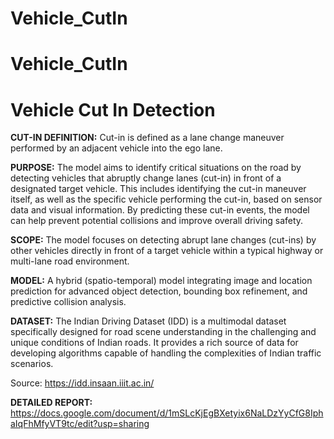 # Vehicle_CutIn
# Vehicle_CutIn
# Vehicle Cut In Detection

**CUT-IN DEFINITION:** Cut-in is defined as a lane change maneuver performed by an adjacent vehicle into the ego lane.

**PURPOSE:** The model aims to identify critical situations on the road by detecting vehicles that abruptly change lanes (cut-in) in front of a designated target vehicle. This includes identifying the cut-in maneuver itself, as well as the specific vehicle performing the cut-in, based on sensor data and visual information. By predicting these cut-in events, the model can help prevent potential collisions and improve overall driving safety.

**SCOPE:** The model focuses on detecting abrupt lane changes (cut-ins) by other vehicles directly in front of a target vehicle within a typical highway or multi-lane road environment.

**MODEL:** A hybrid (spatio-temporal) model integrating image and location prediction for advanced object detection, bounding box refinement, and predictive collision analysis.

**DATASET:** The Indian Driving Dataset (IDD) is a multimodal dataset specifically designed for road scene understanding in the challenging and unique conditions of Indian roads. It provides a rich source of data for developing algorithms capable of handling the complexities of Indian traffic scenarios.

Source: https://idd.insaan.iiit.ac.in/ 

**DETAILED REPORT:** https://docs.google.com/document/d/1mSLcKjEgBXetyix6NaLDzYyCfG8IphaIqFhMfyVT9tc/edit?usp=sharing 
